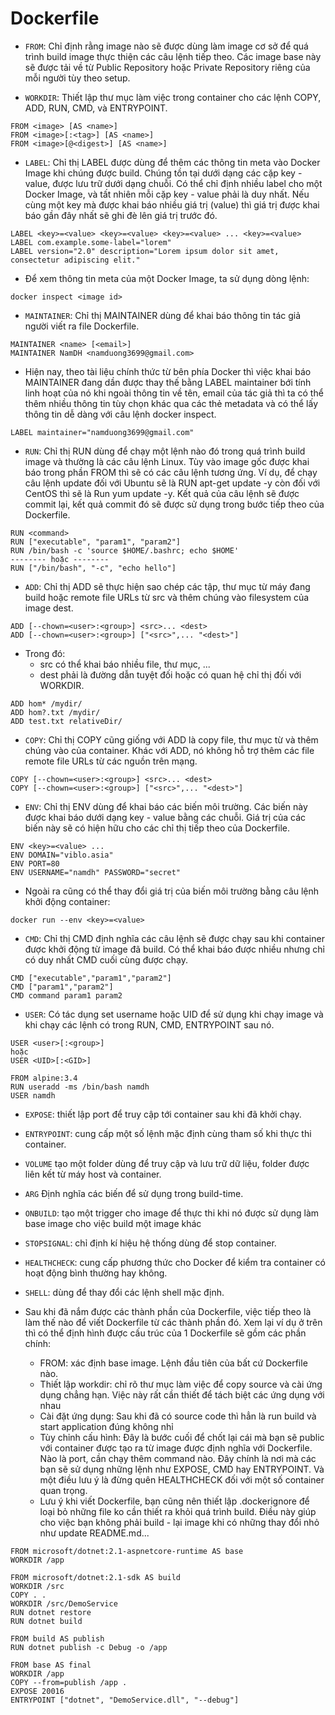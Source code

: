 # Dockerfile

- `FROM`: Chỉ định rằng image nào sẽ được dùng làm image cơ sở để quá trình build image thực thiện các câu lệnh tiếp theo. Các image base này sẽ được tải về từ Public Repository hoặc Private Repository riêng của mỗi người tùy theo setup.

- `WORKDIR`: Thiết lập thư mục làm việc trong container cho các lệnh COPY, ADD, RUN, CMD, và ENTRYPOINT.

```
FROM <image> [AS <name>]
FROM <image>[:<tag>] [AS <name>]
FROM <image>[@<digest>] [AS <name>]

```

- `LABEL`: Chỉ thị LABEL được dùng để thêm các thông tin meta vào Docker Image khi chúng được build. Chúng tồn tại dưới dạng các cặp key - value, được lưu trữ dưới dạng chuỗi. Có thể chỉ định nhiều label cho một Docker Image, và tất nhiên mỗi cặp key - value phải là duy nhất. Nếu cùng một key mà được khai báo nhiều giá trị (value) thì giá trị được khai báo gần đây nhất sẽ ghi đè lên giá trị trước đó.

```
LABEL <key>=<value> <key>=<value> <key>=<value> ... <key>=<value>
LABEL com.example.some-label="lorem"
LABEL version="2.0" description="Lorem ipsum dolor sit amet, consectetur adipiscing elit."

```

- Để xem thông tin meta của một Docker Image, ta sử dụng dòng lệnh:

```
docker inspect <image id>

```

- `MAINTAINER`: Chỉ thị MAINTAINER dùng để khai báo thông tin tác giả người viết ra file Dockerfile.

```
MAINTAINER <name> [<email>]
MAINTAINER NamDH <namduong3699@gmail.com>
```

- Hiện nay, theo tài liệu chính thức từ bên phía Docker thì việc khai báo MAINTAINER đang dần được thay thế bằng LABEL maintainer bới tính linh hoạt của nó khi ngoài thông tin về tên, email của tác giả thì ta có thể thêm nhiều thông tin tùy chọn khác qua các thẻ metadata và có thể lấy thông tin dễ dàng với câu lệnh docker inspect.

```
LABEL maintainer="namduong3699@gmail.com"
```

- `RUN`: Chỉ thị RUN dùng để chạy một lệnh nào đó trong quá trình build image và thường là các câu lệnh Linux. Tùy vào image gốc được khai báo trong phần FROM thì sẽ có các câu lệnh tương ứng. Ví dụ, để chạy câu lệnh update đối với Ubuntu sẽ là RUN apt-get update -y còn đối với CentOS thì sẽ là Run yum update -y. Kết quả của câu lệnh sẽ được commit lại, kết quả commit đó sẽ được sử dụng trong bước tiếp theo của Dockerfile.

```
RUN <command>
RUN ["executable", "param1", "param2"]
RUN /bin/bash -c 'source $HOME/.bashrc; echo $HOME'
-------- hoặc --------
RUN ["/bin/bash", "-c", "echo hello"]
```

- `ADD`: Chỉ thị ADD sẽ thực hiện sao chép các tập, thư mục từ máy đang build hoặc remote file URLs từ src và thêm chúng vào filesystem của image dest.

```
ADD [--chown=<user>:<group>] <src>... <dest>
ADD [--chown=<user>:<group>] ["<src>",... "<dest>"]

```

- Trong đó:
  - src có thể khai báo nhiều file, thư mục, ...
  - dest phải là đường dẫn tuyệt đối hoặc có quan hệ chỉ thị đối với WORKDIR.

```
ADD hom* /mydir/
ADD hom?.txt /mydir/
ADD test.txt relativeDir/
```

- `COPY`: Chỉ thị COPY cũng giống với ADD là copy file, thư mục từ <src> và thêm chúng vào <dest> của container. Khác với ADD, nó không hỗ trợ thêm các file remote file URLs từ các nguồn trên mạng.

```
COPY [--chown=<user>:<group>] <src>... <dest>
COPY [--chown=<user>:<group>] ["<src>",... "<dest>"]
```

- `ENV`: Chỉ thị ENV dùng để khai báo các biến môi trường. Các biến này được khai báo dưới dạng key - value bằng các chuỗi. Giá trị của các biến này sẽ có hiện hữu cho các chỉ thị tiếp theo của Dockerfile.

```
ENV <key>=<value> ...
ENV DOMAIN="viblo.asia"
ENV PORT=80
ENV USERNAME="namdh" PASSWORD="secret"
```

- Ngoài ra cũng có thể thay đổi giá trị của biến môi trường bằng câu lệnh khởi động container:

```
docker run --env <key>=<value>
```

- `CMD`: Chỉ thị CMD định nghĩa các câu lệnh sẽ được chạy sau khi container được khởi động từ image đã build. Có thể khai báo được nhiều nhưng chỉ có duy nhất CMD cuối cùng được chạy.

```
CMD ["executable","param1","param2"]
CMD ["param1","param2"]
CMD command param1 param2
```

- `USER`: Có tác dụng set username hoặc UID để sử dụng khi chạy image và khi chạy các lệnh có trong RUN, CMD, ENTRYPOINT sau nó.

```
USER <user>[:<group>]
hoặc
USER <UID>[:<GID>]

FROM alpine:3.4
RUN useradd -ms /bin/bash namdh
USER namdh

```

- `EXPOSE`: thiết lập port để truy cập tới container sau khi đã khởi chạy.
- `ENTRYPOINT`: cung cấp một số lệnh mặc định cùng tham số khi thực thi container.
- `VOLUME` tạo một folder dùng để truy cập và lưu trữ dữ liệu, folder được liên kết từ máy host và container.
- `ARG` Định nghĩa các biến để sử dụng trong build-time.

- `ONBUILD`: tạo một trigger cho image để thực thi khi nó được sử dụng làm base image cho việc build một image khác

- `STOPSIGNAL`: chỉ định kí hiệu hệ thống dùng để stop container.

- `HEALTHCHECK`: cung cấp phương thức cho Docker để kiểm tra container có hoạt động bình thường hay không.

- `SHELL`: dùng để thay đổi các lệnh shell mặc định.

- Sau khi đã nắm được các thành phần của Dockerfile, việc tiếp theo là làm thế nào để viết Dockerfile từ các thành phần đó. Xem lại ví dụ ở trên thì có thể định hình được cấu trúc của 1 Dockerfile sẽ gồm các phần chính:

  - FROM: xác định base image. Lệnh đầu tiên của bất cứ Dockerfile nào.
  - Thiết lập workdir: chỉ rõ thư mục làm việc để copy source và cài ứng dụng chẳng hạn. Việc này rất cần thiết để tách biệt các ứng dụng với nhau
  - Cài đặt ứng dụng: Sau khi đã có source code thì hẳn là run build và start application đúng không nhỉ
  - Tùy chỉnh cấu hình: Đây là bước cuối để chốt lại cái mà bạn sẽ public với container được tạo ra từ image được định nghĩa với Dockerfile. Nào là port, cần chạy thêm command nào. Đây chính là nơi mà các bạn sẽ sử dụng những lệnh như EXPOSE, CMD hay ENTRYPOINT. Và một điều lưu ý là đừng quên HEALTHCHECK đối với một số container quan trọng.
  - Lưu ý khi viết Dockerfile, bạn cũng nên thiết lập .dockerignore để loại bỏ những file ko cần thiết ra khỏi quá trình build. Điều này giúp cho việc bạn không phải build - lại image khi có những thay đổi nhỏ như update README.md...

```
FROM microsoft/dotnet:2.1-aspnetcore-runtime AS base
WORKDIR /app

FROM microsoft/dotnet:2.1-sdk AS build
WORKDIR /src
COPY . .
WORKDIR /src/DemoService
RUN dotnet restore
RUN dotnet build

FROM build AS publish
RUN dotnet publish -c Debug -o /app

FROM base AS final
WORKDIR /app
COPY --from=publish /app .
EXPOSE 20016
ENTRYPOINT ["dotnet", "DemoService.dll", "--debug"]
```
